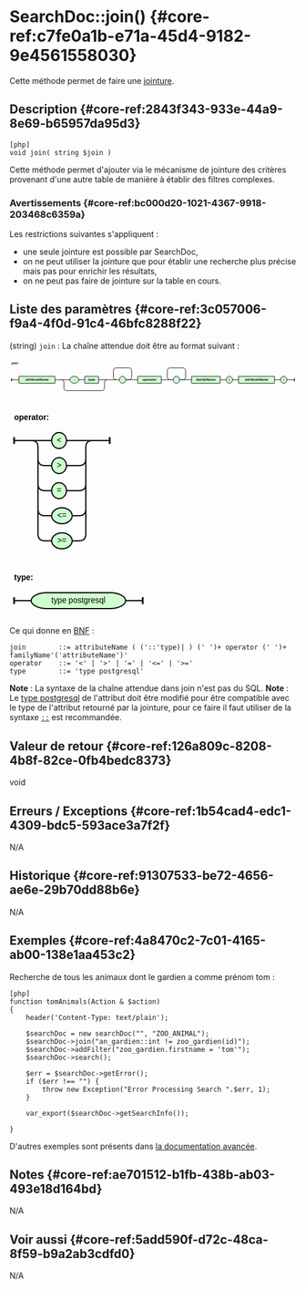 # SearchDoc::join() {#core-ref:c7fe0a1b-e71a-45d4-9182-9e4561558030}

<div class="short-description">
Cette méthode permet de faire une <a href="https://fr.wikipedia.org/wiki/Jointure_(informatique)" title="wikipedia jointure">jointure</a>.
</div>
<!--
<div class="applicability">
Obsolète depuis #.#.#
</div>
-->

## Description {#core-ref:2843f343-933e-44a9-8e69-b65957da95d3}

    [php]
    void join( string $join )

Cette méthode permet d'ajouter via le mécanisme de jointure des critères provenant
d'une autre table de manière à établir des filtres complexes.

### Avertissements {#core-ref:bc000d20-1021-4367-9918-203468c6359a}

Les restrictions suivantes s'appliquent :

* une seule jointure est possible par SearchDoc,
* on ne peut utiliser la jointure que pour établir une recherche plus précise
  mais pas pour enrichir les résultats,
* on ne peut pas faire de jointure sur la table en cours.

## Liste des paramètres {#core-ref:3c057006-f9a4-4f0d-91c4-46bfc8288f22}

(string) `join`
:   La chaîne attendue doit être au format suivant :
    
<svg width="1160" height="160" viewBox="-8 -86 1160 160 " xmlns="http://www.w3.org/2000/svg" version="1.1">
<defs><style type="text/css">.terminal_rect{fill:rgb(206,255,206);stroke:black;stroke-width:2;}.terminal_text{fill:black;font-family:Verdana,Sans-serif;text-anchor:middle;font-size:14px;}.symbol_rect{fill:rgb(206,255,206);stroke:black;stroke-width:2;}.symbol_text{fill:black;font-family:Verdana,Sans-serif;font-weight:bold;font-style:italic;text-anchor:middle;font-size:14px;}.path{fill:none;stroke:black;stroke-width:2;}.rule_text{fill:black;font-family:Verdana,Sans-serif;font-weight:bold;font-size:14px;}.rule_path_edge{fill:none;stroke:black;stroke-width:3;}</style></defs>
<text class="rule_text" x="0" y="-64" >join:</text>
<rect class="symbol_rect" x="30" y="-14" width="146" height="28" rx="1" />
<text class="symbol_text" x="103" y="4" >attributeName</text>
<rect class="terminal_rect" x="236" y="-14" width="36" height="28" rx="28" />
<text class="terminal_text" x="254" y="4" >::</text>
<rect class="symbol_rect" x="296" y="-14" width="56" height="28" rx="1" />
<text class="symbol_text" x="324" y="4" >type</text>
<path class="path" d="M272 0 L296 0" />
<path class="path" d="M236 44 L252 44" />
<path class="path" d="M200 0 L236 0 M200 0 Q212 0 212 12 M388 0 L352 0 M388 0 Q376 0 376 12" />
<path class="path" d="M224 44 L236 44 M224 44 Q212 44 212 32 L212 12 M364 44 L252 44 M364 44 Q376 44 376 32 L376 12" />
<rect class="terminal_rect" x="436" y="-14" width="26" height="28" rx="28" />
<text class="terminal_text" x="449" y="4" > </text>
<path class="path" d="M436 0 L412 0 M424 0 Q412 0 412 -12 L412 -36 Q412 -48 424 -48 L474 -48 Q486 -48 486 -36 L486 -12 Q486 0 474 0 L462 0 L486 0" />
<rect class="symbol_rect" x="510" y="-14" width="96" height="28" rx="1" />
<text class="symbol_text" x="558" y="4" >operator</text>
<rect class="terminal_rect" x="654" y="-14" width="26" height="28" rx="28" />
<text class="terminal_text" x="667" y="4" > </text>
<path class="path" d="M654 0 L630 0 M642 0 Q630 0 630 -12 L630 -36 Q630 -48 642 -48 L692 -48 Q704 -48 704 -36 L704 -12 Q704 0 692 0 L680 0 L704 0" />
<rect class="symbol_rect" x="728" y="-14" width="116" height="28" rx="1" />
<text class="symbol_text" x="786" y="4" >familyName</text>
<rect class="terminal_rect" x="868" y="-14" width="26" height="28" rx="28" />
<text class="terminal_text" x="881" y="4" >(</text>
<rect class="symbol_rect" x="918" y="-14" width="146" height="28" rx="1" />
<text class="symbol_text" x="991" y="4" >attributeName</text>
<rect class="terminal_rect" x="1088" y="-14" width="26" height="28" rx="28" />
<text class="terminal_text" x="1101" y="4" >)</text>
<path class="path" d="M176 0 L200 0" />
<path class="path" d="M388 0 L412 0" />
<path class="path" d="M486 0 L510 0" />
<path class="path" d="M606 0 L630 0" />
<path class="path" d="M704 0 L728 0" />
<path class="path" d="M844 0 L868 0" />
<path class="path" d="M894 0 L918 0" />
<path class="path" d="M1064 0 L1088 0" />
<path class="path" d="M0 0 L30 0 M1144 0 L1114 0" />
<path class="rule_path_edge" d="M0 -6 L0 6 M1144 -6 L1144 6" />
</svg>
<br />
<br />
<svg width="184" height="264" viewBox="-8 -58 184 264 " xmlns="http://www.w3.org/2000/svg" version="1.1">
<defs><style type="text/css">.terminal_rect{fill:rgb(206,255,206);stroke:black;stroke-width:2;}.terminal_text{fill:black;font-family:Verdana,Sans-serif;text-anchor:middle;font-size:14px;}.symbol_rect{fill:rgb(206,255,206);stroke:black;stroke-width:2;}.symbol_text{fill:black;font-family:Verdana,Sans-serif;font-weight:bold;font-style:italic;text-anchor:middle;font-size:14px;}.path{fill:none;stroke:black;stroke-width:2;}.rule_text{fill:black;font-family:Verdana,Sans-serif;font-weight:bold;font-size:14px;}.rule_path_edge{fill:none;stroke:black;stroke-width:3;}</style></defs>
<text class="rule_text" x="0" y="-36" >operator:</text>
<rect class="terminal_rect" x="66" y="-14" width="26" height="28" rx="28" />
<text class="terminal_text" x="79" y="4" >&lt;</text>
<rect class="terminal_rect" x="66" y="30" width="26" height="28" rx="28" />
<text class="terminal_text" x="79" y="48" >&gt;</text>
<rect class="terminal_rect" x="66" y="74" width="26" height="28" rx="28" />
<text class="terminal_text" x="79" y="92" >=</text>
<rect class="terminal_rect" x="66" y="118" width="36" height="28" rx="28" />
<text class="terminal_text" x="84" y="136" >&lt;=</text>
<rect class="terminal_rect" x="66" y="162" width="36" height="28" rx="28" />
<text class="terminal_text" x="84" y="180" >&gt;=</text>
<path class="path" d="M30 0 L66 0 M30 0 Q42 0 42 12 M138 0 L92 0 M138 0 Q126 0 126 12" />
<path class="path" d="M54 44 L66 44 M54 44 Q42 44 42 32 L42 12 M114 44 L92 44 M114 44 Q126 44 126 32 L126 12" />
<path class="path" d="M54 88 L66 88 M54 88 Q42 88 42 76 L42 32 M114 88 L92 88 M114 88 Q126 88 126 76 L126 32" />
<path class="path" d="M54 132 L66 132 M54 132 Q42 132 42 120 L42 76 M114 132 L102 132 M114 132 Q126 132 126 120 L126 76" />
<path class="path" d="M54 176 L66 176 M54 176 Q42 176 42 164 L42 120 M114 176 L102 176 M114 176 Q126 176 126 164 L126 120" />
<path class="path" d="M0 0 L30 0 M168 0 L138 0" />
<path class="rule_path_edge" d="M0 -6 L0 6 M168 -6 L168 6" />
</svg>
<br />
<br />
<svg width="242" height="88" viewBox="-8 -58 242 88 " xmlns="http://www.w3.org/2000/svg" version="1.1">
<defs><style type="text/css">.terminal_rect{fill:rgb(206,255,206);stroke:black;stroke-width:2;}.terminal_text{fill:black;font-family:Verdana,Sans-serif;text-anchor:middle;font-size:14px;}.symbol_rect{fill:rgb(206,255,206);stroke:black;stroke-width:2;}.symbol_text{fill:black;font-family:Verdana,Sans-serif;font-weight:bold;font-style:italic;text-anchor:middle;font-size:14px;}.path{fill:none;stroke:black;stroke-width:2;}.rule_text{fill:black;font-family:Verdana,Sans-serif;font-weight:bold;font-size:14px;}.rule_path_edge{fill:none;stroke:black;stroke-width:3;}</style></defs>
<text class="rule_text" x="0" y="-36" >type:</text>
<rect class="terminal_rect" x="30" y="-14" width="166" height="28" rx="28" />
<text class="terminal_text" x="113" y="4" >type postgresql</text>
<path class="path" d="M0 0 L30 0 M226 0 L196 0" />
<path class="rule_path_edge" d="M0 -6 L0 6 M226 -6 L226 6" />
</svg>

Ce qui donne en [BNF][WP_BNF] :

    join        ::= attributeName ( ('::'type)| ) (' ')+ operator (' ')+ familyName'('attributeName')'
    operator    ::= '<' | '>' | '=' | '<=' | '>='
    type        ::= 'type postgresql'

**Note** : La syntaxe de la chaîne attendue dans join n'est pas du SQL.
**Note** : Le [type postgresql][pgtype] de l'attribut doit être modifié pour être compatible
avec le type de l'attribut retourné par la jointure, pour ce faire il faut utiliser
de la syntaxe [`::`][pgcast] est recommandée.

## Valeur de retour {#core-ref:126a809c-8208-4b8f-82ce-0fb4bedc8373}

void

## Erreurs / Exceptions {#core-ref:1b54cad4-edc1-4309-bdc5-593ace3a7f2f}

N/A

## Historique {#core-ref:91307533-be72-4656-ae6e-29b70dd88b6e}

N/A

## Exemples {#core-ref:4a8470c2-7c01-4165-ab00-138e1aa453c2}

Recherche de tous les animaux dont le gardien a comme prénom tom :

    [php]
    function tomAnimals(Action & $action)
    {
        header('Content-Type: text/plain');
        
        $searchDoc = new searchDoc("", "ZOO_ANIMAL");
        $searchDoc->join("an_gardien::int != zoo_gardien(id)");
        $searchDoc->addFilter("zoo_gardien.firstname = 'tom'");
        $searchDoc->search();
        
        $err = $searchDoc->getError();
        if ($err !== "") {
            throw new Exception("Error Processing Search ".$err, 1);
        }
        
        var_export($searchDoc->getSearchInfo());
    
    }

D'autres exemples sont présents dans [la documentation avancée][exempleJointure].

## Notes {#core-ref:ae701512-b1fb-438b-ab03-493e18d164bd}

N/A

## Voir aussi {#core-ref:5add590f-d72c-48ca-8f59-b9a2ab3cdfd0}

N/A

<!-- links -->

[WP_BNF]: http://fr.wikipedia.org/wiki/Backus_Naur_Form "Définition de la Forme de Backus-Naur sur Wikipedia"
[pgtype]:   http://www.postgresql.org/docs/8.4/static/datatype.html "Postgresql : datatype"
[pgcast]:   http://www.postgresql.org/docs/8.4/static/sql-expressions.html#SQL-SYNTAX-TYPE-CASTS "Postgresql : cast"
[exempleJointure]:      #core-ref:82d4a6a8-39da-4ad1-a697-8da77c9aff07